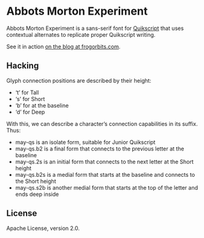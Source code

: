 # Abbots Morton Experiment

Abbots Morton Experiment is a sans-serif font for [Quikscript][qs] that uses contextual alternates to replicate proper Quikscript writing.

See it in action [on the blog at frogorbits.com][blog].


## Hacking

Glyph connection positions are described by their height:

- ‘t’ for Tall
- ‘s’ for Short
- ‘b’ for at the baseline
- ‘d’ for Deep

With this, we can describe a character’s connection capabilities in its suffix. Thus:

- may-qs is an isolate form, suitable for Junior Quikscript
- may-qs.b2 is a final form that connects to the previous letter at the baseline
- may-qs.2s is an initial form that connects to the next letter at the Short height
- may-qs.b2s is a medial form that starts at the baseline and connects to the Short height
- may-qs.s2b is another medial form that starts at the top of the letter and ends deep inside

## License

Apache License, version 2.0.

[qs]: http://en.wikipedia.org/wiki/Quikscript
[blog]: http://www.frogorbits.com/blog/
